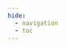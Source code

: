 ```yaml
---
hide:
  - navigation
  - toc
---
```

<script>
    var opts = {
        scrollYOffset: 120,
        hideHostname: true,
        hideDownloadButton: true,
        hideSingleRequestSampleTab: true,
        theme: {
            colors: {
                primary: {
                    main: "#333333"
                }
            },
            sidebar: {
                width: "345px",
                backgroundColor: "#FFFFFF",
                textColor: "#424242"
            },
            rightPanel: {
                backgroundColor: "#00284c"
            },
            typography: {
                headings: {
                    fontFamily: "'proxima-nova', sans-serif",
                    fontWeight: 700
                }
            },
            schema: {
                arrow: {
                size: '1.4em',
                color: '#1d8127'
                }
            }
        }
    };
    window.addEventListener('load', function () {
        Redoc.init("https://raw.githubusercontent.com/code42/developer.code42.com/gh-pages/api/code42api.json", opts, document.getElementById("redoc-container"))
    })
</script>
